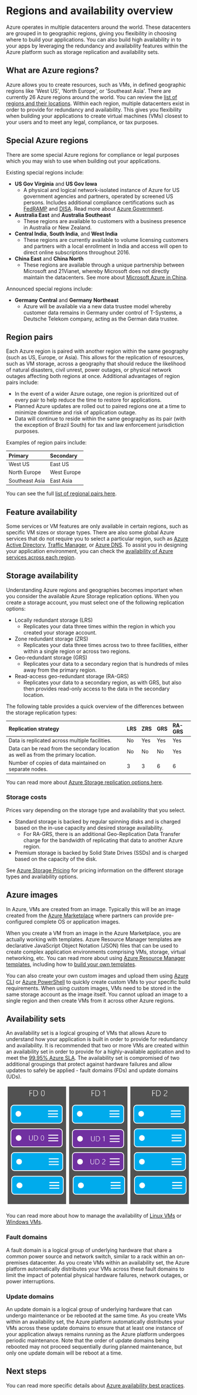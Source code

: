 # Regions and availability overview
Azure operates in multiple datacenters around the world. These datacenters are grouped in to geographic regions, giving you flexibility in choosing where to build your applications. You can also build high availability in to your apps by leveraging the redundancy and availability features within the Azure platform such as storage replication and availability sets.

## What are Azure regions?
Azure allows you to create resources, such as VMs, in defined geographic regions like 'West US', 'North Europe', or 'Southeast Asia'. There are currently 26 Azure regions around the world. You can review the [list of regions and their locations](https://azure.microsoft.com/regions/). Within each region, multiple datacenters exist in order to provide for redundancy and availability. This gives you flexibility when building your applications to create virtual machines (VMs) closest to your users and to meet any legal, compliance, or tax purposes.

## Special Azure regions
There are some special Azure regions for compliance or legal purposes which you may wish to use when building out your applications.

Existing special regions include:

- **US Gov Virginia** and **US Gov Iowa**
    - A physical and logical network-isolated instance of Azure for US government agencies and partners, operated by screened US persons. Includes additional compliance certifications such as [FedRAMP](https://www.microsoft.com/en-us/TrustCenter/Compliance/FedRAMP) and [DISA](https://www.microsoft.com/en-us/TrustCenter/Compliance/DISA). Read more about [Azure Government](https://azure.microsoft.com/features/gov/).
- **Australia East** and **Australia Southeast**
    - These regions are available to customers with a business presence in Australia or New Zealand.
- **Central India**, **South India**, and **West India**
    - These regions are currently available to volume licensing customers and partners with a local enrollment in India and access will open to direct online subscriptions throughout 2016.
- **China East** and **China North**
    - These regions are available through a unique partnership between Microsoft and 21Vianet, whereby Microsoft does not directly maintain the datacenters. See more about [Microsoft Azure in China](http://www.windowsazure.cn/).

Announced special regions include:

- **Germany Central** and **Germany Northeast**
    - Azure will be available via a new data trustee model whereby customer data remains in Germany under control of T-Systems, a Deutsche Telekom company, acting as the German data trustee.

## Region pairs
Each Azure region is paired with another region within the same geography (such as US, Europe, or Asia). This allows for the replication of resources, such as VM storage, across a geography that should reduce the likelihood of natural disasters, civil unrest, power outages, or physical network outages affecting both regions at once. Additional advantages of region pairs include:

- In the event of a wider Azure outage, one region is prioritized out of every pair to help reduce the time to restore for applications. 
- Planned Azure updates are rolled out to paired regions one at a time to minimize downtime and risk of application outage.
- Data will continue to reside within the same geography as its pair (with the exception of Brazil South) for tax and law enforcement jurisdiction purposes.

Examples of region pairs include:

| Primary        | Secondary   |
|:---------------|:------------|
| West US        | East US     |
| North Europe   | West Europe |
| Southeast Asia | East Asia   |

You can see the full [list of regional pairs here](../articles/best-practices-availability-paired-regions.md#what-are-paired-regions).

## Feature availability
Some services or VM features are only available in certain regions, such as specific VM sizes or storage types. There are also some global Azure services that do not require you to select a particular region, such as [Azure Active Directory](../articles/active-directory/active-directory-whatis.md), [Traffic Manager](../articles/traffic-manager/traffic-manager-overview.md), or [Azure DNS](../articles/dns/dns-overview.md). To assist you in designing your application environment, you can check the [availability of Azure services across each region](https://azure.microsoft.com/regions/#services). 


## Storage availability
Understanding Azure regions and geographies becomes important when you consider the available Azure Storage replication options. When you create a storage account, you must select one of the following replication options:

- Locally redundant storage (LRS)
    - Replicates your data three times within the region in which you created your storage account.
- Zone redundant storage (ZRS)
    - Replicates your data three times across two to three facilities, either within a single region or across two regions.
- Geo-redundant storage (GRS)
    - Replicates your data to a secondary region that is hundreds of miles away from the primary region.
- Read-access geo-redundant storage (RA-GRS)
    - Replicates your data to a secondary region, as with GRS, but also then provides read-only access to the data in the secondary location.

The following table provides a quick overview of the differences between the storage replication types:

| Replication strategy                                                               | LRS | ZRS | GRS | RA-GRS |
|:-----------------------------------------------------------------------------------|:----|:----|:----|:-------|
| Data is replicated across multiple facilities.                                     | No  | Yes | Yes | Yes    |
| Data can be read from the secondary location as well as from the primary location. | No  | No  | No  | Yes    |
| Number of copies of data maintained on separate nodes.                             | 3   | 3   | 6   | 6      |

You can read more about [Azure Storage replication options here](../articles/storage/storage-redundancy.md).

### Storage costs
Prices vary depending on the storage type and availability that you select. 

- Standard storage is backed by regular spinning disks and is charged based on the in-use capacity and desired storage availability.
    - For RA-GRS, there is an additional Geo-Replication Data Transfer charge for the bandwidth of replicating that data to another Azure region.
- Premium storage is backed by Solid State Drives (SSDs) and is charged based on the capacity of the disk.

See [Azure Storage Pricing](https://azure.microsoft.com/pricing/details/storage/) for pricing information on the different storage types and availability options.


## Azure images
In Azure, VMs are created from an image. Typically this will be an image created from the [Azure Marketplace](https://azure.microsoft.com/marketplace/) where partners can provide pre-configured complete OS or application images.

When you create a VM from an image in the Azure Marketplace, you are actually working with templates. Azure Resource Manager templates are declarative JavaScript Object Notation (JSON) files that can be used to create complex application environments comprising VMs, storage, virtual networking, etc. You can read more about using [Azure Resource Manager templates](../articles/resource-group-overview.md), including how to [build your own templates](../articles/resource-group-authoring-templates.md).

You can also create your own custom images and upload them using [Azure CLI](../articles/virtual-machines/virtual-machines-linux-upload-vhd.md) or [Azure PowerShell](../articles/virtual-machines/virtual-machines-windows-upload-image.md) to quickly create custom VMs to your specific build requirements. When using custom images, VMs need to be stored in the same storage account as the image itself. You cannot upload an image to a single region and then create VMs from it across other Azure regions.


## Availability sets
An availability set is a logical grouping of VMs that allows Azure to understand how your application is built in order to provide for redundancy and availability. It is recommended that two or more VMs are created within an availability set in order to provide for a highly-available application and to meet the [99.95% Azure SLA](https://azure.microsoft.com/support/legal/sla/virtual-machines/). The availability set is compromised of two additional groupings that protect against hardware failures and allow updates to safely be applied - fault domains (FDs) and update domains (UDs).

![Conceptual drawing of the update domain and fault domain configuration](./media/virtual-machines-common-regions-and-availability/ud-fd-configuration.png)

You can read more about how to manage the availability of [Linux VMs](../articles/virtual-machines/virtual-machines-linux-manage-availability.md) or [Windows VMs](../articles/virtual-machines/virtual-machines-linux-manage-availability.md).

### Fault domains
A fault domain is a logical group of underlying hardware that share a common power source and network switch, similar to a rack within an on-premises datacenter. As you create VMs within an availability set, the Azure platform automatically distributes your VMs across these fault domains to limit the impact of potential physical hardware failures, network outages, or power interruptions.

### Update domains
An update domain is a logical group of underlying hardware that can undergo maintenance or be rebooted at the same time. As you create VMs within an availability set, the Azure platform automatically distributes your VMs across these update domains to ensure that at least one instance of your application always remains running as the Azure platform undergoes periodic maintenance. Note that the order of update domains being rebooted may not proceed sequentially during planned maintenance, but only one update domain will be reboot at a time.


## Next steps
You can read more specific details about [Azure availability best practices](../articles/best-practices-availability-checklist.md).